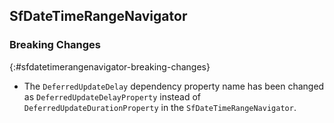 ## SfDateTimeRangeNavigator

### Breaking Changes
{:#sfdatetimerangenavigator-breaking-changes}

* The `DeferredUpdateDelay` dependency property name has been changed as `DeferredUpdateDelayProperty` instead of `DeferredUpdateDurationProperty` in the `SfDateTimeRangeNavigator`.